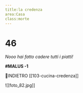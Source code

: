 ```yaml
---
title:la credenza
area:Casa
class:morte
---
```

# 46
_Nooo hai fatto cadere tutti i piatti!_

**#MALUS -1**

👣INDIETRO [[103-cucina-credenza]]


![[foto_82.jpg]]